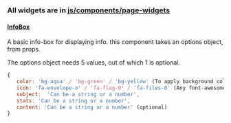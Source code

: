 ### All widgets are in [js/components/page-widgets](./js/components/page-widgets)

#### [InfoBox](./js/components/page-widgets/info-box.js)

A basic info-box for displaying info. this component takes an options object, from props.

The options object needs 5 values, out of which 1 is optional.

```javascript
{
   color: 'bg-aqua' / 'bg-green' / 'bg-yellow' (To apply background color to the icon),
   icon: 'fa-envelope-o' / 'fa-flag-0' / 'fa-files-0' (Any font-awesome icon)
   subject:  'Can be a string or a number',
   stats: 'Can be a string or a number',
   content: 'Can be a string or a number' (optional)
}
```